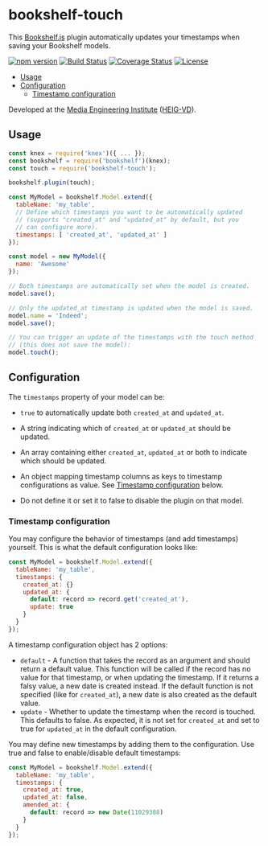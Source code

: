 # bookshelf-touch

This [Bookshelf.js](http://bookshelfjs.org) plugin automatically updates your timestamps when saving your Bookshelf models.

[![npm version](https://badge.fury.io/js/bookshelf-touch.svg)](https://badge.fury.io/js/bookshelf-touch)
[![Build Status](https://travis-ci.org/MediaComem/bookshelf-touch.svg?branch=master)](https://travis-ci.org/MediaComem/bookshelf-touch)
[![Coverage Status](https://coveralls.io/repos/github/MediaComem/bookshelf-touch/badge.svg?branch=master)](https://coveralls.io/github/MediaComem/bookshelf-touch?branch=master)
[![License](https://img.shields.io/badge/License-MIT-blue.svg)](LICENSE.txt)

<!-- START doctoc generated TOC please keep comment here to allow auto update -->
<!-- DON'T EDIT THIS SECTION, INSTEAD RE-RUN doctoc TO UPDATE -->


- [Usage](#usage)
- [Configuration](#configuration)
  - [Timestamp configuration](#timestamp-configuration)

<!-- END doctoc generated TOC please keep comment here to allow auto update -->

Developed at the [Media Engineering Institute](http://mei.heig-vd.ch) ([HEIG-VD](https://heig-vd.ch)).



## Usage

```js
const knex = require('knex')({ ... });
const bookshelf = require('bookshelf')(knex);
const touch = require('bookshelf-touch');

bookshelf.plugin(touch);

const MyModel = bookshelf.Model.extend({
  tableName: 'my_table',
  // Define which timestamps you want to be automatically updated
  // (supports "created_at" and "updated_at" by default, but you
  // can configure more).
  timestamps: [ 'created_at', 'updated_at' ]
});

const model = new MyModel({
  name: 'Awesome'
});

// Both timestamps are automatically set when the model is created.
model.save();

// Only the updated_at timestamp is updated when the model is saved.
model.name = 'Indeed';
model.save();

// You can trigger an update of the timestamps with the touch method
// (this does not save the model):
model.touch();
```



## Configuration

The `timestamps` property of your model can be:

* `true` to automatically update both `created_at` and `updated_at`.

* A string indicating which of `created_at` or `updated_at` should be updated.

* An array containing either `created_at`, `updated_at` or both to indicate which should be updated.

* An object mapping timestamp columns as keys to timestamp configurations as value. See [Timestamp configuration](#timestamp-configuration) below.

* Do not define it or set it to false to disable the plugin on that model.

### Timestamp configuration

You may configure the behavior of timestamps (and add timestamps) yourself.
This is what the default configuration looks like:

```js
const MyModel = bookshelf.Model.extend({
  tableName: 'my_table',
  timestamps: {
    created_at: {}
    updated_at: {
      default: record => record.get('created_at'),
      update: true
    }
  }
});
```

A timestamp configuration object has 2 options:

* `default` - A function that takes the record as an argument and should return a default value.
  This function will be called if the record has no value for that timestamp, or when updating
  the timestamp. If it returns a falsy value, a new date is created instead. If the default
  function is not specified (like for `created_at`), a new date is also created as the default
  value.
* `update` - Whether to update the timestamp when the record is touched. This defaults to false.
  As expected, it is not set for `created_at` and set to true for `updated_at` in the default
  configuration.

You may define new timestamps by adding them to the configuration.
Use true and false to enable/disable default timestamps:

```js
const MyModel = bookshelf.Model.extend({
  tableName: 'my_table',
  timestamps: {
    created_at: true,
    updated_at: false,
    amended_at: {
      default: record => new Date(11029388)
    }
  }
});
```
